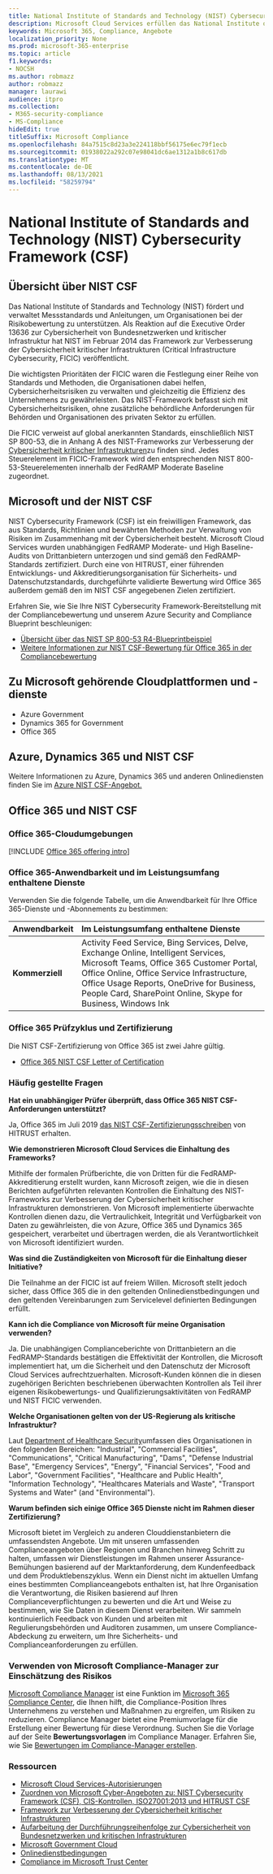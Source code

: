 ```yaml
---
title: National Institute of Standards and Technology (NIST) Cybersecurity Framework (CSF)
description: Microsoft Cloud Services erfüllen das National Institute of Standards and Technology (NIST) Cybersecurity Framework (CSF).
keywords: Microsoft 365, Compliance, Angebote
localization_priority: None
ms.prod: microsoft-365-enterprise
ms.topic: article
f1.keywords:
- NOCSH
ms.author: robmazz
author: robmazz
manager: laurawi
audience: itpro
ms.collection:
- M365-security-compliance
- MS-Compliance
hideEdit: true
titleSuffix: Microsoft Compliance
ms.openlocfilehash: 84a7515c8d23a3e224118bbf56175e6ec79f1ecb
ms.sourcegitcommit: 01938022a292c07e98041dc6ae1312a1b8c617db
ms.translationtype: MT
ms.contentlocale: de-DE
ms.lasthandoff: 08/13/2021
ms.locfileid: "58259794"
---
```

# <a name="national-institute-of-standards-and-technology-nist-cybersecurity-framework-csf"></a>National Institute of Standards and Technology (NIST) Cybersecurity Framework (CSF)

## <a name="nist-csf-overview"></a>Übersicht über NIST CSF

Das National Institute of Standards and Technology (NIST) fördert und verwaltet Messstandards und Anleitungen, um Organisationen bei der Risikobewertung zu unterstützen. Als Reaktion auf die Executive Order 13636 zur Cybersicherheit von Bundesnetzwerken und kritischer Infrastruktur hat NIST im Februar 2014 das Framework zur Verbesserung der Cybersicherheit kritischer Infrastrukturen (Critical Infrastructure Cybersecurity, FICIC) veröffentlicht.

Die wichtigsten Prioritäten der FICIC waren die Festlegung einer Reihe von Standards und Methoden, die Organisationen dabei helfen, Cybersicherheitsrisiken zu verwalten und gleichzeitig die Effizienz des Unternehmens zu gewährleisten. Das NIST-Framework befasst sich mit Cybersicherheitsrisiken, ohne zusätzliche behördliche Anforderungen für Behörden und Organisationen des privaten Sektor zu erfüllen.

Die FICIC verweist auf global anerkannten Standards, einschließlich NIST SP 800-53, die in Anhang A des NIST-Frameworks zur Verbesserung der [Cybersicherheit kritischer Infrastrukturen](https://www.nist.gov/publications/framework-improving-critical-infrastructure-cybersecurity-version-11)zu finden sind. Jedes Steuerelement im FICIC-Framework wird den entsprechenden NIST 800-53-Steuerelementen innerhalb der FedRAMP Moderate Baseline zugeordnet.

## <a name="microsoft-and-the-nist-csf"></a>Microsoft und der NIST CSF

NIST Cybersecurity Framework (CSF) ist ein freiwilligen Framework, das aus Standards, Richtlinien und bewährten Methoden zur Verwaltung von Risiken im Zusammenhang mit der Cybersicherheit besteht. Microsoft Cloud Services wurden unabhängigen FedRAMP Moderate- und High Baseline-Audits von Drittanbietern unterzogen und sind gemäß den FedRAMP-Standards zertifiziert. Durch eine von HITRUST, einer führenden Entwicklungs- und Akkreditierungsorganisation für Sicherheits- und Datenschutzstandards, durchgeführte validierte Bewertung wird Office 365 außerdem gemäß den im NIST CSF angegebenen Zielen zertifiziert.

Erfahren Sie, wie Sie Ihre NIST Cybersecurity Framework-Bereitstellung mit der Compliancebewertung und unserem Azure Security and Compliance Blueprint beschleunigen:

- [Übersicht über das NIST SP 800-53 R4-Blueprintbeispiel](/azure/governance/blueprints/samples/nist-sp-800-53-rev4/)
- [Weitere Informationen zur NIST CSF-Bewertung für Office 365 in der Compliancebewertung](https://techcommunity.microsoft.com/t5/Security-Privacy-and-Compliance/New-NIST-CSF-and-CSA-CCM-assessments-available-in-Compliance/ba-p/218554)

## <a name="microsoft-in-scope-cloud-platforms--services"></a>Zu Microsoft gehörende Cloudplattformen und -dienste

- Azure Government
- Dynamics 365 for Government
- Office 365

## <a name="azure-dynamics-365-and-nist-csf"></a>Azure, Dynamics 365 und NIST CSF

Weitere Informationen zu Azure, Dynamics 365 und anderen Onlinediensten finden Sie im [Azure NIST CSF-Angebot.](/azure/compliance/offerings/offering-nist-csf)

## <a name="office-365-and-nist-csf"></a>Office 365 und NIST CSF

### <a name="office-365-cloud-environments"></a>Office 365-Cloudumgebungen

[!INCLUDE [Office 365 offering intro](../includes/o365-offering-introduction.md)]

### <a name="office-365-applicability-and-in-scope-services"></a>Office 365-Anwendbarkeit und im Leistungsumfang enthaltene Dienste

Verwenden Sie die folgende Tabelle, um die Anwendbarkeit für Ihre Office 365-Dienste und -Abonnements zu bestimmen:

| **Anwendbarkeit** | **Im Leistungsumfang enthaltene Dienste** |
|:------------------|:----------------------|
| **Kommerziell** | Activity Feed Service, Bing Services, Delve, Exchange Online, Intelligent Services, Microsoft Teams, Office 365 Customer Portal, Office Online, Office Service Infrastructure, Office Usage Reports, OneDrive for Business, People Card, SharePoint Online, Skype for Business, Windows Ink |

### <a name="office-365-audit-cycle-and-certification"></a>Office 365 Prüfzyklus und Zertifizierung

Die NIST CSF-Zertifizierung von Office 365 ist zwei Jahre gültig.

- [Office 365 NIST CSF Letter of Certification](https://aka.ms/O365NISTCSFcertification)

### <a name="frequently-asked-questions"></a>Häufig gestellte Fragen

**Hat ein unabhängiger Prüfer überprüft, dass Office 365 NIST CSF-Anforderungen unterstützt?**

Ja, Office 365 im Juli 2019 [das NIST CSF-Zertifizierungsschreiben](https://servicetrust.microsoft.com/ViewPage/MSComplianceGuide?command=Download&downloadType=Document&downloadId=2a472d92-7c3b-47e0-9ae7-0f539da31f42&docTab=4ce99610-c9c0-11e7-8c2c-f908a777fa4d_GRC_Assessment_Reports) von HITRUST erhalten.

**Wie demonstrieren Microsoft Cloud Services die Einhaltung des Frameworks?**

Mithilfe der formalen Prüfberichte, die von Dritten für die FedRAMP-Akkreditierung erstellt wurden, kann Microsoft zeigen, wie die in diesen Berichten aufgeführten relevanten Kontrollen die Einhaltung des NIST-Frameworks zur Verbesserung der Cybersicherheit kritischer Infrastrukturen demonstrieren. Von Microsoft implementierte überwachte Kontrollen dienen dazu, die Vertraulichkeit, Integrität und Verfügbarkeit von Daten zu gewährleisten, die von Azure, Office 365 und Dynamics 365 gespeichert, verarbeitet und übertragen werden, die als Verantwortlichkeit von Microsoft identifiziert wurden.

**Was sind die Zuständigkeiten von Microsoft für die Einhaltung dieser Initiative?**

Die Teilnahme an der FICIC ist auf freiem Willen. Microsoft stellt jedoch sicher, dass Office 365 die in den geltenden Onlinedienstbedingungen und den geltenden Vereinbarungen zum Servicelevel definierten Bedingungen erfüllt.

**Kann ich die Compliance von Microsoft für meine Organisation verwenden?**

Ja. Die unabhängigen Complianceberichte von Drittanbietern an die FedRAMP-Standards bestätigen die Effektivität der Kontrollen, die Microsoft implementiert hat, um die Sicherheit und den Datenschutz der Microsoft Cloud Services aufrechtzuerhalten. Microsoft-Kunden können die in diesen zugehörigen Berichten beschriebenen überwachten Kontrollen als Teil ihrer eigenen Risikobewertungs- und Qualifizierungsaktivitäten von FedRAMP und NIST FICIC verwenden.

**Welche Organisationen gelten von der US-Regierung als kritische Infrastruktur?**

Laut [Department of Healthcare Security](https://www.dhs.gov/critical-infrastructure-sectors)umfassen dies Organisationen in den folgenden Bereichen: "Industrial", "Commercial Facilities", "Communications", "Critical Manufacturing", "Dams", "Defense Industrial Base", "Emergency Services", "Energy", "Financial Services", "Food and Labor", "Government Facilities", "Healthcare and Public Health", "Information Technology", "Healthcares Materials and Waste", "Transport Systems and Water" (and "Environmental").

**Warum befinden sich einige Office 365 Dienste nicht im Rahmen dieser Zertifizierung?**

Microsoft bietet im Vergleich zu anderen Clouddienstanbietern die umfassendsten Angebote. Um mit unseren umfassenden Complianceangeboten über Regionen und Branchen hinweg Schritt zu halten, umfassen wir Dienstleistungen im Rahmen unserer Assurance-Bemühungen basierend auf der Marktanforderung, dem Kundenfeedback und dem Produktlebenszyklus. Wenn ein Dienst nicht im aktuellen Umfang eines bestimmten Complianceangebots enthalten ist, hat Ihre Organisation die Verantwortung, die Risiken basierend auf Ihren Complianceverpflichtungen zu bewerten und die Art und Weise zu bestimmen, wie Sie Daten in diesem Dienst verarbeiten. Wir sammeln kontinuierlich Feedback von Kunden und arbeiten mit Regulierungsbehörden und Auditoren zusammen, um unsere Compliance-Abdeckung zu erweitern, um Ihre Sicherheits- und Complianceanforderungen zu erfüllen.

### <a name="use-microsoft-compliance-manager-to-assess-your-risk"></a>Verwenden von Microsoft Compliance-Manager zur Einschätzung des Risikos

[Microsoft Compliance Manager](/microsoft-365/compliance/compliance-manager) ist eine Funktion im [Microsoft 365 Compliance Center](/microsoft-365/compliance/microsoft-365-compliance-center), die Ihnen hilft, die Compliance-Position Ihres Unternehmens zu verstehen und Maßnahmen zu ergreifen, um Risiken zu reduzieren. Compliance Manager bietet eine Premiumvorlage für die Erstellung einer Bewertung für diese Verordnung. Suchen Sie die Vorlage auf der Seite **Bewertungsvorlagen** im Compliance Manager. Erfahren Sie, wie Sie [Bewertungen im Compliance-Manager erstellen](/microsoft-365/compliance/compliance-manager-assessments).

### <a name="resources"></a>Ressourcen

- [Microsoft Cloud Services-Autorisierungen](https://marketplace.fedramp.gov/index.html#/products?status=Compliant&sort=productName)
- [Zuordnen von Microsoft Cyber-Angeboten zu: NIST Cybersecurity Framework (CSF), CIS-Kontrollen, ISO27001:2013 und HITRUST CSF](https://go.microsoft.com/fwlink/p/?linkid=2074025)
- [Framework zur Verbesserung der Cybersicherheit kritischer Infrastrukturen](https://www.nist.gov/publications/framework-improving-critical-infrastructure-cybersecurity-version-11)
- [Aufarbeitung der Durchführungsreihenfolge zur Cybersicherheit von Bundesnetzwerken und kritischen Infrastrukturen](https://www.whitehouse.gov/the-press-office/2017/05/11/presidential-executive-order-strengthening-cybersecurity-federal)
- [Microsoft Government Cloud](https://go.microsoft.com/fwlink/p/?linkid=2087246)
- [Onlinedienstbedingungen](https://www.microsoftvolumelicensing.com/DocumentSearch.aspx?Mode=3&DocumentTypeId=31)
- [Compliance im Microsoft Trust Center](https://www.microsoft.com/trust-center/compliance/compliance-overview)

